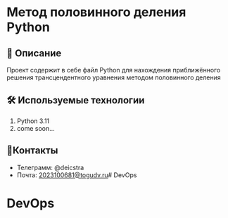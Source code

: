 # Метод половинного деления Python

## 📌 Описание
Проект содержит в себе файл Python для нахождения приближённого решения трансцендентного уравнения методом половинного деления

## 🛠 Используемые технологии
1. Python 3.11
2. come soon...

## 📲Контакты
- Телеграмм: @deicstra
- Почта: 2023100681@togudv.ru# DevOps
# DevOps
